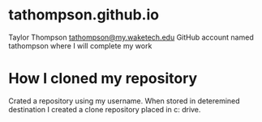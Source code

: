 # tathompson.github.io
Taylor Thompson tathompson@my.waketech.edu
GitHub account named tathompson where I will complete my work
# How I cloned my repository
Crated a repository using my username. When stored in deteremined destination I created a clone repository placed in c: drive.